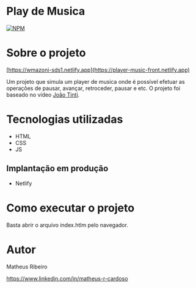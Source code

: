 # Play de Musica
[![NPM](https://img.shields.io/npm/l/react)](https://github.com/Matheus-RC/Player-Music/blob/main/LICENSE) 

# Sobre o projeto

[https://wmazoni-sds1.netlify.app](https://player-music-front.netlify.app)

Um projeto que simula um player de musica onde é possível efetuar as operações de pausar, avançar, retroceder, pausar e etc. O projeto foi baseado no vídeo  [João Tinti](https://www.youtube.com/watch?v=gFP7A_umApE).

# Tecnologias utilizadas

- HTML
- CSS
- JS 

## Implantação em produção
- Netlify


# Como executar o projeto

Basta abrir o arquivo index.htlm pelo navegador.

# Autor

Matheus Ribeiro

https://www.linkedin.com/in/matheus-r-cardoso

